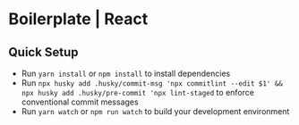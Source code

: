 # Boilerplate | React

## Quick Setup

* Run `yarn install` or `npm install` to install dependencies
* Run `npx husky add .husky/commit-msg 'npx commitlint --edit $1' && npx husky add .husky/pre-commit 'npx lint-staged` to enforce conventional commit messages
* Run `yarn watch` or `npm run watch` to build your development environment
